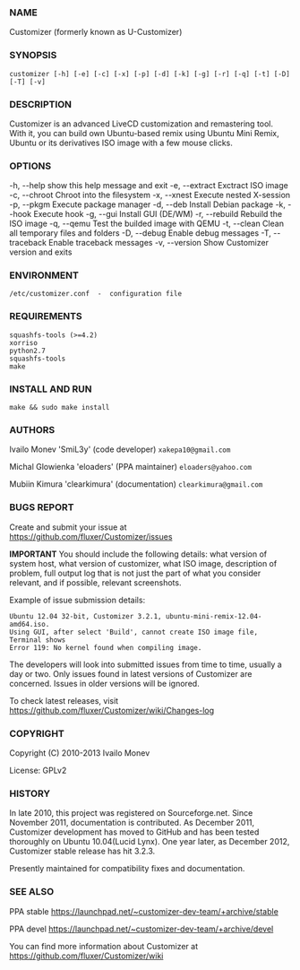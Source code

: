 ### NAME

Customizer (formerly known as U-Customizer)

	
### SYNOPSIS

    customizer [-h] [-e] [-c] [-x] [-p] [-d] [-k] [-g] [-r] [-q] [-t] [-D] [-T] [-v]


### DESCRIPTION

Customizer is an advanced LiveCD customization and remastering tool. With it, you can build own
Ubuntu-based remix using Ubuntu Mini Remix, Ubuntu or its derivatives ISO image with a few mouse clicks.


### OPTIONS

  -h, --help       show this help message and exit
  -e, --extract    Exctract ISO image
  -c, --chroot     Chroot into the filesystem
  -x, --xnest      Execute nested X-session
  -p, --pkgm       Execute package manager
  -d, --deb        Install Debian package
  -k, --hook       Execute hook
  -g, --gui        Install GUI (DE/WM)
  -r, --rebuild    Rebuild the ISO image
  -q, --qemu       Test the builded image with QEMU
  -t, --clean      Clean all temporary files and folders
  -D, --debug      Enable debug messages
  -T, --traceback  Enable traceback messages
  -v, --version    Show Customizer version and exits

### ENVIRONMENT

    /etc/customizer.conf  -  configuration file


### REQUIREMENTS

    squashfs-tools (>=4.2)
    xorriso
    python2.7
    squashfs-tools
    make

### INSTALL AND RUN

    make && sudo make install
   
### AUTHORS

Ivailo Monev 'SmiL3y' (code developer) `xakepa10@gmail.com`

Michal Glowienka 'eloaders' (PPA maintainer) `eloaders@yahoo.com`

Mubiin Kimura 'clearkimura' (documentation) `clearkimura@gmail.com`


### BUGS REPORT

Create and submit your issue at https://github.com/fluxer/Customizer/issues

**IMPORTANT** You should include the following details: what version of system host, 
what version of customizer, what ISO image, description of problem, full output log that is 
not just the part of what you consider relevant, and if possible, relevant screenshots.

Example of issue submission details:

    Ubuntu 12.04 32-bit, Customizer 3.2.1, ubuntu-mini-remix-12.04-amd64.iso.
    Using GUI, after select 'Build', cannot create ISO image file, Terminal shows
    Error 119: No kernel found when compiling image.

The developers will look into submitted issues from time to time, usually a day or two.
Only issues found in latest versions of Customizer are concerned. Issues in older versions will
be ignored.

To check latest releases, visit https://github.com/fluxer/Customizer/wiki/Changes-log


### COPYRIGHT
    
Copyright (C) 2010-2013  Ivailo Monev

License: GPLv2


### HISTORY

In late 2010, this project was registered on Sourceforge.net. Since November 2011,
documentation is contributed. As December 2011, Customizer development has moved to
GitHub and has been tested thoroughly on Ubuntu 10.04(Lucid Lynx). One year later, 
as December 2012, Customizer stable release has hit 3.2.3.

Presently maintained for compatibility fixes and documentation.


### SEE ALSO

PPA stable  https://launchpad.net/~customizer-dev-team/+archive/stable

PPA devel  https://launchpad.net/~customizer-dev-team/+archive/devel

You can find more information about Customizer at https://github.com/fluxer/Customizer/wiki
